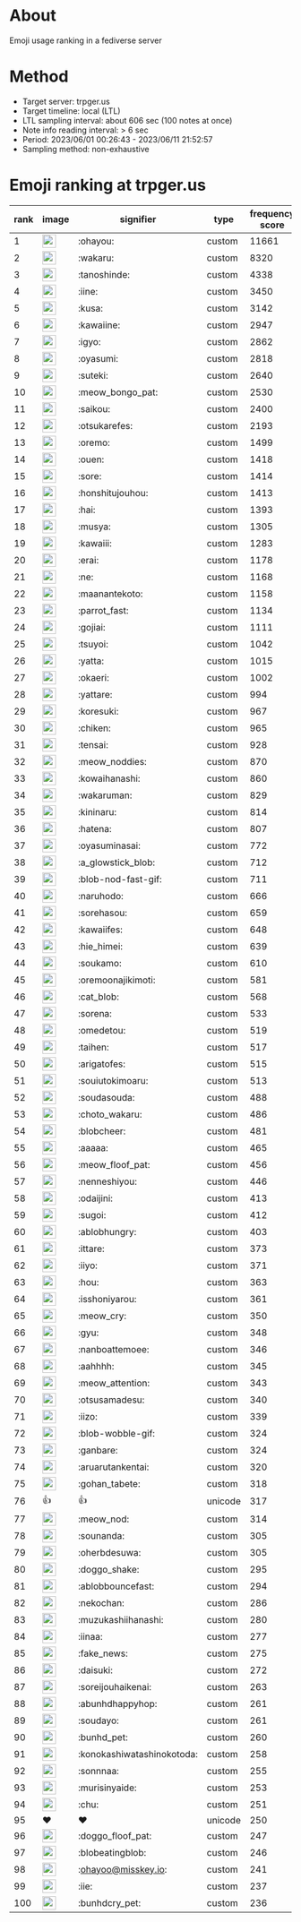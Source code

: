 # About
Emoji usage ranking in a fediverse server

# Method
- Target server: trpger.us
- Target timeline: local (LTL)
- LTL sampling interval: about 606 sec (100 notes at once)
- Note info reading interval: > 6 sec
- Period: 2023/06/01 00:26:43 - 2023/06/11 21:52:57 
- Sampling method: non-exhaustive

# Emoji ranking at trpger.us

|rank|image|signifier|type|frequency score|
|----|----|----|----|----|
|1|<img height="24" src="https://trpger.us/emoji/ohayou.webp">|:ohayou:|custom|11661|
|2|<img height="24" src="https://trpger.us/emoji/wakaru.webp">|:wakaru:|custom|8320|
|3|<img height="24" src="https://trpger.us/emoji/tanoshinde.webp">|:tanoshinde:|custom|4338|
|4|<img height="24" src="https://trpger.us/emoji/iine.webp">|:iine:|custom|3450|
|5|<img height="24" src="https://trpger.us/emoji/kusa.webp">|:kusa:|custom|3142|
|6|<img height="24" src="https://trpger.us/emoji/kawaiine.webp">|:kawaiine:|custom|2947|
|7|<img height="24" src="https://trpger.us/emoji/igyo.webp">|:igyo:|custom|2862|
|8|<img height="24" src="https://trpger.us/emoji/oyasumi.webp">|:oyasumi:|custom|2818|
|9|<img height="24" src="https://trpger.us/emoji/suteki.webp">|:suteki:|custom|2640|
|10|<img height="24" src="https://trpger.us/emoji/meow_bongo_pat.webp">|:meow_bongo_pat:|custom|2530|
|11|<img height="24" src="https://trpger.us/emoji/saikou.webp">|:saikou:|custom|2400|
|12|<img height="24" src="https://trpger.us/emoji/otsukarefes.webp">|:otsukarefes:|custom|2193|
|13|<img height="24" src="https://trpger.us/emoji/oremo.webp">|:oremo:|custom|1499|
|14|<img height="24" src="https://trpger.us/emoji/ouen.webp">|:ouen:|custom|1418|
|15|<img height="24" src="https://trpger.us/emoji/sore.webp">|:sore:|custom|1414|
|16|<img height="24" src="https://trpger.us/emoji/honshitujouhou.webp">|:honshitujouhou:|custom|1413|
|17|<img height="24" src="https://trpger.us/emoji/hai.webp">|:hai:|custom|1393|
|18|<img height="24" src="https://trpger.us/emoji/musya.webp">|:musya:|custom|1305|
|19|<img height="24" src="https://trpger.us/emoji/kawaiii.webp">|:kawaiii:|custom|1283|
|20|<img height="24" src="https://trpger.us/emoji/erai.webp">|:erai:|custom|1178|
|21|<img height="24" src="https://trpger.us/emoji/ne.webp">|:ne:|custom|1168|
|22|<img height="24" src="https://trpger.us/emoji/maanantekoto.webp">|:maanantekoto:|custom|1158|
|23|<img height="24" src="https://trpger.us/emoji/parrot_fast.webp">|:parrot_fast:|custom|1134|
|24|<img height="24" src="https://trpger.us/emoji/gojiai.webp">|:gojiai:|custom|1111|
|25|<img height="24" src="https://trpger.us/emoji/tsuyoi.webp">|:tsuyoi:|custom|1042|
|26|<img height="24" src="https://trpger.us/emoji/yatta.webp">|:yatta:|custom|1015|
|27|<img height="24" src="https://trpger.us/emoji/okaeri.webp">|:okaeri:|custom|1002|
|28|<img height="24" src="https://trpger.us/emoji/yattare.webp">|:yattare:|custom|994|
|29|<img height="24" src="https://trpger.us/emoji/koresuki.webp">|:koresuki:|custom|967|
|30|<img height="24" src="https://trpger.us/emoji/chiken.webp">|:chiken:|custom|965|
|31|<img height="24" src="https://trpger.us/emoji/tensai.webp">|:tensai:|custom|928|
|32|<img height="24" src="https://trpger.us/emoji/meow_noddies.webp">|:meow_noddies:|custom|870|
|33|<img height="24" src="https://trpger.us/emoji/kowaihanashi.webp">|:kowaihanashi:|custom|860|
|34|<img height="24" src="https://trpger.us/emoji/wakaruman.webp">|:wakaruman:|custom|829|
|35|<img height="24" src="https://trpger.us/emoji/kininaru.webp">|:kininaru:|custom|814|
|36|<img height="24" src="https://trpger.us/emoji/hatena.webp">|:hatena:|custom|807|
|37|<img height="24" src="https://trpger.us/emoji/oyasuminasai.webp">|:oyasuminasai:|custom|772|
|38|<img height="24" src="https://trpger.us/emoji/a_glowstick_blob.webp">|:a_glowstick_blob:|custom|712|
|39|<img height="24" src="https://trpger.us/emoji/blob-nod-fast-gif.webp">|:blob-nod-fast-gif:|custom|711|
|40|<img height="24" src="https://trpger.us/emoji/naruhodo.webp">|:naruhodo:|custom|666|
|41|<img height="24" src="https://trpger.us/emoji/sorehasou.webp">|:sorehasou:|custom|659|
|42|<img height="24" src="https://trpger.us/emoji/kawaiifes.webp">|:kawaiifes:|custom|648|
|43|<img height="24" src="https://trpger.us/emoji/hie_himei.webp">|:hie_himei:|custom|639|
|44|<img height="24" src="https://trpger.us/emoji/soukamo.webp">|:soukamo:|custom|610|
|45|<img height="24" src="https://trpger.us/emoji/oremoonajikimoti.webp">|:oremoonajikimoti:|custom|581|
|46|<img height="24" src="https://trpger.us/emoji/cat_blob.webp">|:cat_blob:|custom|568|
|47|<img height="24" src="https://trpger.us/emoji/sorena.webp">|:sorena:|custom|533|
|48|<img height="24" src="https://trpger.us/emoji/omedetou.webp">|:omedetou:|custom|519|
|49|<img height="24" src="https://trpger.us/emoji/taihen.webp">|:taihen:|custom|517|
|50|<img height="24" src="https://trpger.us/emoji/arigatofes.webp">|:arigatofes:|custom|515|
|51|<img height="24" src="https://trpger.us/emoji/souiutokimoaru.webp">|:souiutokimoaru:|custom|513|
|52|<img height="24" src="https://trpger.us/emoji/soudasouda.webp">|:soudasouda:|custom|488|
|53|<img height="24" src="https://trpger.us/emoji/choto_wakaru.webp">|:choto_wakaru:|custom|486|
|54|<img height="24" src="https://trpger.us/emoji/blobcheer.webp">|:blobcheer:|custom|481|
|55|<img height="24" src="https://trpger.us/emoji/aaaaa.webp">|:aaaaa:|custom|465|
|56|<img height="24" src="https://trpger.us/emoji/meow_floof_pat.webp">|:meow_floof_pat:|custom|456|
|57|<img height="24" src="https://trpger.us/emoji/nenneshiyou.webp">|:nenneshiyou:|custom|446|
|58|<img height="24" src="https://trpger.us/emoji/odaijini.webp">|:odaijini:|custom|413|
|59|<img height="24" src="https://trpger.us/emoji/sugoi.webp">|:sugoi:|custom|412|
|60|<img height="24" src="https://trpger.us/emoji/ablobhungry.webp">|:ablobhungry:|custom|403|
|61|<img height="24" src="https://trpger.us/emoji/ittare.webp">|:ittare:|custom|373|
|62|<img height="24" src="https://trpger.us/emoji/iiyo.webp">|:iiyo:|custom|371|
|63|<img height="24" src="https://trpger.us/emoji/hou.webp">|:hou:|custom|363|
|64|<img height="24" src="https://trpger.us/emoji/isshoniyarou.webp">|:isshoniyarou:|custom|361|
|65|<img height="24" src="https://trpger.us/emoji/meow_cry.webp">|:meow_cry:|custom|350|
|66|<img height="24" src="https://trpger.us/emoji/gyu.webp">|:gyu:|custom|348|
|67|<img height="24" src="https://trpger.us/emoji/nanboattemoee.webp">|:nanboattemoee:|custom|346|
|68|<img height="24" src="https://trpger.us/emoji/aahhhh.webp">|:aahhhh:|custom|345|
|69|<img height="24" src="https://trpger.us/emoji/meow_attention.webp">|:meow_attention:|custom|343|
|70|<img height="24" src="https://trpger.us/emoji/otsusamadesu.webp">|:otsusamadesu:|custom|340|
|71|<img height="24" src="https://trpger.us/emoji/iizo.webp">|:iizo:|custom|339|
|72|<img height="24" src="https://trpger.us/emoji/blob-wobble-gif.webp">|:blob-wobble-gif:|custom|324|
|73|<img height="24" src="https://trpger.us/emoji/ganbare.webp">|:ganbare:|custom|324|
|74|<img height="24" src="https://trpger.us/emoji/aruarutankentai.webp">|:aruarutankentai:|custom|320|
|75|<img height="24" src="https://trpger.us/emoji/gohan_tabete.webp">|:gohan_tabete:|custom|318|
|76|👍|👍|unicode|317|
|77|<img height="24" src="https://trpger.us/emoji/meow_nod.webp">|:meow_nod:|custom|314|
|78|<img height="24" src="https://trpger.us/emoji/sounanda.webp">|:sounanda:|custom|305|
|79|<img height="24" src="https://trpger.us/emoji/oherbdesuwa.webp">|:oherbdesuwa:|custom|305|
|80|<img height="24" src="https://trpger.us/emoji/doggo_shake.webp">|:doggo_shake:|custom|295|
|81|<img height="24" src="https://trpger.us/emoji/ablobbouncefast.webp">|:ablobbouncefast:|custom|294|
|82|<img height="24" src="https://trpger.us/emoji/nekochan.webp">|:nekochan:|custom|286|
|83|<img height="24" src="https://trpger.us/emoji/muzukashiihanashi.webp">|:muzukashiihanashi:|custom|280|
|84|<img height="24" src="https://trpger.us/emoji/iinaa.webp">|:iinaa:|custom|277|
|85|<img height="24" src="https://trpger.us/emoji/fake_news.webp">|:fake_news:|custom|275|
|86|<img height="24" src="https://trpger.us/emoji/daisuki.webp">|:daisuki:|custom|272|
|87|<img height="24" src="https://trpger.us/emoji/soreijouhaikenai.webp">|:soreijouhaikenai:|custom|263|
|88|<img height="24" src="https://trpger.us/emoji/abunhdhappyhop.webp">|:abunhdhappyhop:|custom|261|
|89|<img height="24" src="https://trpger.us/emoji/soudayo.webp">|:soudayo:|custom|261|
|90|<img height="24" src="https://trpger.us/emoji/bunhd_pet.webp">|:bunhd_pet:|custom|260|
|91|<img height="24" src="https://trpger.us/emoji/konokashiwatashinokotoda.webp">|:konokashiwatashinokotoda:|custom|258|
|92|<img height="24" src="https://trpger.us/emoji/sonnnaa.webp">|:sonnnaa:|custom|255|
|93|<img height="24" src="https://trpger.us/emoji/murisinyaide.webp">|:murisinyaide:|custom|253|
|94|<img height="24" src="https://trpger.us/emoji/chu.webp">|:chu:|custom|251|
|95|❤|❤|unicode|250|
|96|<img height="24" src="https://trpger.us/emoji/doggo_floof_pat.webp">|:doggo_floof_pat:|custom|247|
|97|<img height="24" src="https://trpger.us/emoji/blobeatingblob.webp">|:blobeatingblob:|custom|246|
|98|<img height="24" src="https://trpger.us/emoji/ohayoo.webp">|:ohayoo@misskey.io:|custom|241|
|99|<img height="24" src="https://trpger.us/emoji/iie.webp">|:iie:|custom|237|
|100|<img height="24" src="https://trpger.us/emoji/bunhdcry_pet.webp">|:bunhdcry_pet:|custom|236|
